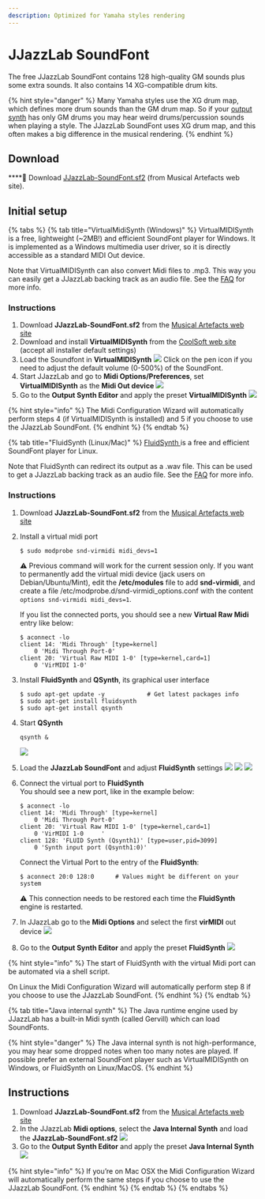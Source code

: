 ```yaml
---
description: Optimized for Yamaha styles rendering
---
```


# JJazzLab SoundFont

The free JJazzLab SoundFont contains 128 high-quality GM sounds plus some extra sounds. It also contains 14 XG-compatible drum kits.

{% hint style="danger" %}
Many Yamaha styles use the XG drum map, which defines more drum sounds than the GM drum map. So if your [output synth]() has only GM drums you may hear weird drums/percussion sounds when playing a style. The JJazzLab SoundFont uses XG drum map, and this often makes a big difference in the musical rendering.
{% endhint %}

## Download <a id="high-quality-sounds"></a>

\*\*\*\*📂 Download [JJazzLab-SoundFont.sf2](https://musical-artifacts.com/artifacts/1036) \(from Musical Artefacts web site\).

## Initial setup

{% tabs %}
{% tab title="VirtualMidiSynth \(Windows\)" %}
VirtualMIDISynth is a free, lightweight \(~2MB!\) and efficient SoundFont player for Windows. It is implemented as a Windows multimedia user driver, so it is directly accessible as a standard MIDI Out device.

Note that VirtualMIDISynth can also convert Midi files to .mp3. This way you can easily get a JJazzLab backing track as an audio file. See the [FAQ](https://www.jjazzlab.com/en/doc/faq#generate-mp3) for more info.

### Instructions

1. Download **JJazzLab-SoundFont.sf2** from the [Musical Artefacts web site](https://musical-artifacts.com/artifacts/1036) 
2. Download and install **VirtualMIDISynth** from the [CoolSoft web site](https://coolsoft.altervista.org/virtualmidisynth) \(accept all installer default settings\) 
3. Load the Soundfont in **VirtualMIDISynth**  ![](../.gitbook/assets/vms-loadsoundfont.png)  Click on the pen icon if you need to adjust the default volume \(0-500%\) of the SoundFont. 
4. Start JJazzLab and go to **Midi Options/Preferences**, set **VirtualMIDISynth** as the **Midi Out device**  ![](../.gitbook/assets/vms-setmididevice.png)  
5. Go to the **Output Synth Editor** and apply the preset **VirtualMIDISynth** ![](../.gitbook/assets/outputsynth-presetvms.png) 

{% hint style="info" %}
The Midi Configuration Wizard will automatically perform steps 4 \(if VirtualMIDISynth is installed\) and 5 if you choose to use the JJazzLab SoundFont.
{% endhint %}
{% endtab %}

{% tab title="FluidSynth \(Linux/Mac\)" %}
[FluidSynth ](https://www.fluidsynth.org/)is a free and efficient SoundFont player for Linux.

Note that FluidSynth can redirect its output as a .wav file. This can be used to get a JJazzLab backing track as an audio file. See the [FAQ](https://www.jjazzlab.com/en/doc/faq#generate-mp3) for more info.

### Instructions

1. Download **JJazzLab-SoundFont.sf2** from the [Musical Artefacts web site](https://musical-artifacts.com/artifacts/1036) 
2. Install a virtual midi port

   ```text
   $ sudo modprobe snd-virmidi midi_devs=1
   ```

   ⚠ Previous command will work for the current session only. If you want to permanently add the virtual midi device \(jack users on Debian/Ubuntu/Mint\), edit the **/etc/modules** file to add **snd-virmidi**, and create a file /etc/modprobe.d/snd-virmidi\_options.conf with the content `options snd-virmidi midi_devs=1`.  
  
    If you list the connected ports, you should see a new **Virtual Raw Midi** entry like below:

   ```text
   $ aconnect -lo  
   client 14: 'Midi Through' [type=kernel]  
       0 'Midi Through Port-0'  
   client 20: 'Virtual Raw MIDI 1-0' [type=kernel,card=1]  
       0 'VirMIDI 1-0' 
   ```

3. Install **FluidSynth** and **QSynth**, its graphical user interface

   ```text
   $ sudo apt-get update -y            # Get latest packages info
   $ sudo apt-get install fluidsynth
   $ sudo apt-get install qsynth
   ```

4. Start **QSynth**  

   ```text
   qsynth &
   ```

   ![](../.gitbook/assets/fluidsynth-qsynth.png)   

5. Load the **JJazzLab SoundFont** and adjust **FluidSynth** settings    ![](../.gitbook/assets/qsynth-loadsoundfont.png) ![](../.gitbook/assets/qsynth-midisettings.png)  ![](../.gitbook/assets/qsynth-audiosettings.png)   
6. Connect the virtual port to **FluidSynth**  
    You should see a new port, like in the example below:

   ```text
   $ aconnect -lo
   client 14: 'Midi Through' [type=kernel]
       0 'Midi Through Port-0'
   client 20: 'Virtual Raw MIDI 1-0' [type=kernel,card=1]
       0 'VirMIDI 1-0     '
   client 128: 'FLUID Synth (Qsynth1)' [type=user,pid=3099]
       0 'Synth input port (Qsynth1:0)'
   ```

    Connect the Virtual Port to the entry of the **FluidSynth**:

   ```text
   $ aconnect 20:0 128:0      # Values might be different on your system
   ```

   ⚠ This connection needs to be restored each time the **FluidSynth** engine is restarted.  

7. In JJazzLab go to the **Midi Options** and select the first **virMIDI** out device   ![](../.gitbook/assets/fluidsynth-setmididevice.png)  
8. Go to the **Output Synth Editor** and apply the preset **FluidSynth**  ![](../.gitbook/assets/outputsynth-presetfluidsynth.png) 

{% hint style="info" %}
The start of FluidSynth with the virtual Midi port can be automated via a shell script.

On Linux the Midi Configuration Wizard will automatically perform step 8 if you choose to use the JJazzLab SoundFont.
{% endhint %}
{% endtab %}

{% tab title="Java internal synth" %}
The Java runtime engine used by JJazzLab has a built-in Midi synth \(called Gervill\) which can load SoundFonts. 

{% hint style="danger" %}
The Java internal synth is not high-performance, you may hear some dropped notes when too many notes are played. If possible prefer an external SoundFont player such as VirtualMIDISynth on Windows, or FluidSynth on Linux/MacOS.
{% endhint %}

## Instructions <a id="setup-instructions"></a>

1. Download **JJazzLab-SoundFont.sf2** from the [Musical Artefacts web site](https://musical-artifacts.com/artifacts/1036) 
2. In the JJazzLab **Midi options**, select the **Java Internal Synth** and load the **JJazzLab-SoundFont.sf2**  ![](../.gitbook/assets/loadsoundfont-javasynth.png)  
3. Go to the **Output Synth Editor** and apply the preset **Java Internal Synth** ![](../.gitbook/assets/outputsynth-presetjavasynth.png) 

{% hint style="info" %}
If you’re on Mac OSX the Midi Configuration Wizard will automatically perform the same steps if you choose to use the JJazzLab SoundFont.
{% endhint %}
{% endtab %}
{% endtabs %}

